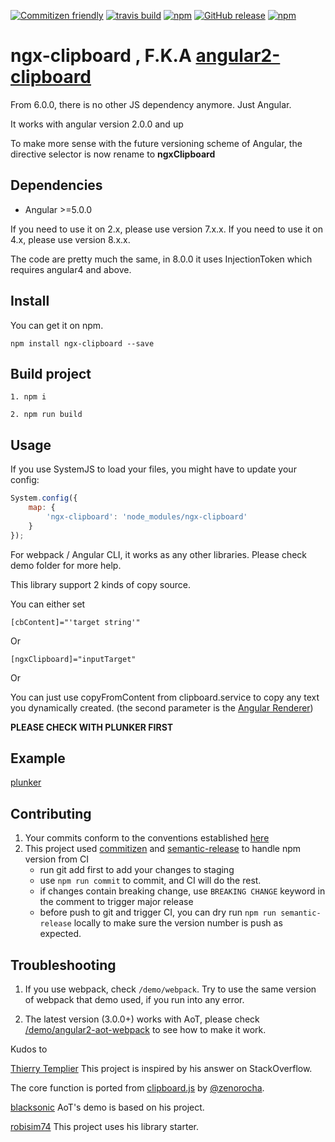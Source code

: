 ﻿[![Commitizen friendly](https://img.shields.io/badge/commitizen-friendly-brightgreen.svg?style=flat-square)](http://commitizen.github.io/cz-cli/)
[![travis build](https://img.shields.io/travis/maxisam/ngx-clipboard.svg?style=flat-square)](https://travis-ci.org/maxisam/ngx-clipboard)
[![npm](https://img.shields.io/npm/dt/ngx-clipboard.svg?style=flat-square)](https://www.npmjs.com/package/ngx-clipboard)
[![GitHub release](https://img.shields.io/github/release/maxisam/ngx-clipboard.svg?style=flat-square)](https://github.com/maxisam/ngx-clipboard/releases)
[![npm](https://img.shields.io/npm/l/ngx-clipboard.svg?style=flat-square)]()

# ngx-clipboard , F.K.A [angular2-clipboard](https://www.npmjs.com/package/angular2-clipboard)

From 6.0.0, there is no other JS dependency anymore. Just Angular.

It works with angular version 2.0.0 and up

To make more sense with the future versioning scheme of Angular, the directive selector is now rename to **ngxClipboard**

## Dependencies

+ Angular >=5.0.0 

If you need to use it on 2.x, please use version 7.x.x.
If you need to use it on 4.x, please use version 8.x.x.

The code are pretty much the same, in 8.0.0 it uses InjectionToken which requires angular4 and above.


## Install

You can get it on npm.

```
npm install ngx-clipboard --save
```

## Build project

```
1. npm i

2. npm run build
```
## Usage

If you use SystemJS to load your files, you might have to update your config:

```js
System.config({
    map: {
        'ngx-clipboard': 'node_modules/ngx-clipboard'
    }
});
```

For webpack / Angular CLI, it works as any other libraries. Please check demo folder for more help. 

This library support 2 kinds of copy source. 

You can either set 
```
[cbContent]="'target string'"
```
Or 

```
[ngxClipboard]="inputTarget" 
```

Or

You can just use copyFromContent from clipboard.service to copy any text you dynamically created.  (the second parameter is the [Angular Renderer](https://angular.io/api/core/Renderer))

**PLEASE CHECK WITH PLUNKER FIRST**

## Example

[plunker](http://embed.plnkr.co/PD4Ap8/)


## Contributing 

1. Your commits conform to the conventions established [here](https://github.com/conventional-changelog/conventional-changelog-angular/blob/master/convention.md)
2. This project used [commitizen](https://github.com/commitizen/cz-cli) and [semantic-release](https://github.com/semantic-release/semantic-release) to handle npm version from CI
    + run git add first to add your changes to staging 
    + use `npm run commit` to commit, and CI will do the rest.
    + if changes contain breaking change, use `BREAKING CHANGE` keyword in the comment to trigger major release
    + before push to git and trigger CI, you can dry run `npm run semantic-release` locally to make sure the version number is push as expected.

## Troubleshooting

1. If you use webpack, check `/demo/webpack`. Try to use the same version of webpack that demo used, if you run into any error.

2. The latest version (3.0.0+) works with AoT, please check [/demo/angular2-aot-webpack](https://github.com/maxisam/ngx-clipboard/tree/master/demo/angular2-aot-webpack) to see how to make it work.


Kudos to 

[Thierry Templier](http://stackoverflow.com/a/36330518/667767) This project is inspired by his answer on StackOverflow.

The core function is ported from [clipboard.js](http://zenorocha.github.io/clipboard.js/) by [@zenorocha](https://twitter.com/zenorocha).

[blacksonic](https://github.com/blacksonic/ngx-aot-webpack) AoT's demo is based on his project.

[robisim74](https://github.com/robisim74/angular-library-starter) This project uses his library starter.
